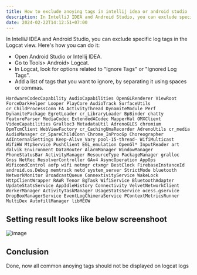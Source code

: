 ```yaml
---
title: How to exclude anoying tags in intellij idea or android studio
description: In IntelliJ IDEA and Android Studio, you can exclude specific log tags in the Logcat view
date: 2024-02-22T14:12:51+07:00
---
```


In IntelliJ IDEA and Android Studio, you can exclude specific log tags in the Logcat view. Here's how you can do it:

- Open Android Studio or Intellij IDEA.
- Go to Tools> Android> Logcat.
- In Logcat, look for options related to "Ignore Tags" or "Ignored Log Tags".
- Add a list of tags that you want to ignore, by separating it using spaces or commas.

```text
HardwareCodecCapability AudioCapabilities OpenGLRenderer ViewRoot ForceDarkHelper Looper PlayCore AudioTrack SurfaceUtils cr_ChildProcessConn FA ActivityThread DynamiteModule Perf DynamitePackage EgretLoader cr_LibraryLoader BpBinder chatty FeatureParser MediaCodec ExtendedACodec MapperHal OMXClient VideoCapabilities Gralloc3 MetadataUtil AdrenoGLES chromium DpmTcmClient WebViewFactory cr_CachingUmaRecorder AdrenoUtils cr_media AudioManager cr_SpareChildConn Chrome_InProcGp Choreographer AdInternalSettings Keep-Alive Vary pool-15-thread- WifiMulticast WifiHW MtpService PushClient EGL_emulation OpenGl* InputReader art dalvik Environment DataRouter AlarmManager WindowManager PhoneStatusBar ActivityManager ResourceType PackageManager gralloc Gnss NetRec ResolverController GAv4 AsyncOperation AppOps WificondControl aofp wifi netmgr ctxmgr BestClock FirebaseInstanceId android.os.Debug memtrack netd system_server StrictMode bluetooth NetworkMonitor BroadcastQueue ConnextivityService WakeLock HttpClientWrapper RAWR Tenor BgTask WifiService BluetoothAdapter UpdateStatsService AppIdleHistory Connectivity VelvetNetworkClient WorkerManager ActivityTaskManager UsageStatsService ocess.gservice DropBoxManagerService EventLogChimeraService PContextMetricsRunner MultiDex AutofillManager libMEOW
```

## Setting result looks like below screenshoot

![image](https://github.com/dimaslanjaka/source-posts/assets/12471057/1061e3cb-b57f-44de-96b8-78aab3cebeba)

## Conclusion

Done, now all common anoying tags should not be displayed on logcat logs

